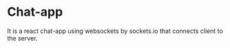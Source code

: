 # Chat-app
It is a react chat-app using websockets by sockets.io that connects client to the server.
